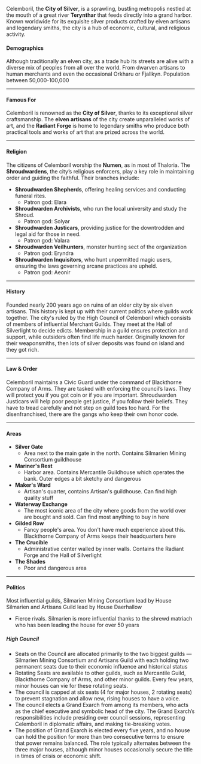 Celemboril, the **City of Silver**, is a sprawling, bustling metropolis nestled at the mouth of a great river **Terynthar** that feeds directly into a grand harbor. Known worldwide for its exquisite silver products crafted by elven artisans and legendary smiths, the city is a hub of economic, cultural, and religious activity.

#### **Demographics**
Although traditionally an elven city, as a trade hub its streets are alive with a diverse mix of peoples from all over the world. From dwarven artisans to human merchants and even the occasional Orkharu or Fjallkyn. Population between 50,000-100,000

---
#### **Famous For**
Celemboril is renowned as the **City of Silver**, thanks to its exceptional silver craftsmanship. The **elven artisans** of the city create unparalleled works of art, and the **Radiant Forge** is home to legendary smiths who produce both practical tools and works of art that are prized across the world.

---
#### **Religion**

The citizens of Celemboril worship the **Numen**, as in most of Thaloria. The **Shroudwardens**, the city’s religious enforcers, play a key role in maintaining order and guiding the faithful. Their branches include:
- **Shroudwarden Shepherds**, offering healing services and conducting funeral rites.
	- Patron god: Elara
- **Shroudwarden Archivists**, who run the local university and study the Shroud.
	- Patron god: Solyar
- **Shroudwarden Justicars**, providing justice for the downtrodden and legal aid for those in need.
	- Patron god: Valara
- **Shroudwarden Veilhunters**, monster hunting sect of the organization
	- Patron god: Eryndra
- **Shroudwarden Inquisitors**, who hunt unpermitted magic users, ensuring the laws governing arcane practices are upheld.
	- Patron god: Aeonir

---

#### **History**
Founded nearly 200 years ago on ruins of an older city by six elven artisans. This history is kept up with their current politics where guilds work together. The city's ruled by the High Council of Celemboril which consists of members of influential Merchant Guilds. They meet at the Hall of Silverlight to decide edicts. Membership in a guild ensures protection and support, while outsiders often find life much harder. Originally known for their weaponsmiths, then lots of silver deposits was found on island and they got rich. 

---

#### **Law & Order**
Celemboril maintains a Civic Guard under the command of Blackthorne Company of Arms. They are tasked with enforcing the council’s laws. They will protect you if you got coin or if you are important. Shroudwarden Justicars will help poor people get justice, if you follow their beliefs. They have to tread carefully and not step on guild toes too hard. For the disenfranchised, there are the gangs who keep their own honor code.

---

#### **Areas**

- **Silver Gate**
	- Area next to the main gate in the north. Contains Silmarien Mining Consortium guildhouse
- **Mariner's Rest**
	- Harbor area. Contains Mercantile Guildhouse which operates the bank. Outer edges a bit sketchy and dangerous
- **Maker's Ward**
	- Artisan's quarter, contains Artisan's guildhouse. Can find high quality stuff
- **Waterway Exchange**
	- The most iconic area of the city where goods from the world over are bought and sold. Can find most anything to buy in here
- **Gilded Row**
	- Fancy people's area. You don't have much experience about this. Blackthorne Company of Arms keeps their headquarters here
- **The Crucible**
	- Administrative center walled by inner walls. Contains the Radiant Forge and the Hall of Silverlight
- **The Shades**
	- Poor and dangerous area

---


#### **Politics**

Most influential guilds, Silmarien Mining Consortium lead by House Silmarien and Artisans Guild  lead by House Daerhallow
- Fierce rivals. Silmarien is more influential thanks to the shrewd matriach who has been leading the house for over 50 years

##### High Council
- Seats on the Council are allocated primarily to the two biggest guilds — Silmarien Mining Consortium and Artisans Guild with each holding two permanent seats due to their economic influence and historical status
- Rotating Seats are available to other guilds, such as Mercantile Guild, Blackthorne Company of Arms, and other minor guilds. Every few years, minor houses can vie for these rotating seats.
- The council is capped at six seats (4 for major houses, 2 rotating seats) to prevent stagnation and allow new, rising houses to have a voice.
- The council elects a Grand Exarch from among its members, who acts as the chief executive and symbolic head of the city. The Grand Exarch’s responsibilities include presiding over council sessions, representing Celemboril in diplomatic affairs, and making tie-breaking votes.
- The position of Grand Exarch is elected every five years, and no house can hold the position for more than two consecutive terms to ensure that power remains balanced. The role typically alternates between the three major houses, although minor houses occasionally secure the title in times of crisis or economic shift.


